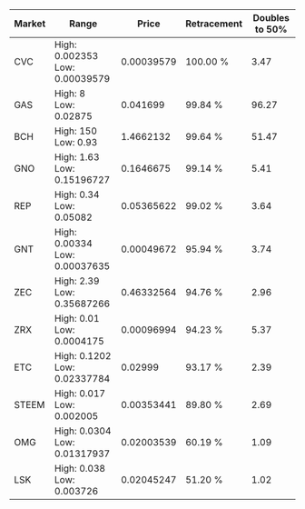 | Market | Range | Price| Retracement | Doubles to 50% |
| --- | --- | --- | --- | --- |
| CVC | High: 0.002353<br />Low: 0.00039579 | 0.00039579 | 100.00 % | 3.47 |
| GAS | High: 8<br />Low: 0.02875 | 0.041699 | 99.84 % | 96.27 |
| BCH | High: 150<br />Low: 0.93 | 1.4662132 | 99.64 % | 51.47 |
| GNO | High: 1.63<br />Low: 0.15196727 | 0.1646675 | 99.14 % | 5.41 |
| REP | High: 0.34<br />Low: 0.05082 | 0.05365622 | 99.02 % | 3.64 |
| GNT | High: 0.00334<br />Low: 0.00037635 | 0.00049672 | 95.94 % | 3.74 |
| ZEC | High: 2.39<br />Low: 0.35687266 | 0.46332564 | 94.76 % | 2.96 |
| ZRX | High: 0.01<br />Low: 0.0004175 | 0.00096994 | 94.23 % | 5.37 |
| ETC | High: 0.1202<br />Low: 0.02337784 | 0.02999 | 93.17 % | 2.39 |
| STEEM | High: 0.017<br />Low: 0.002005 | 0.00353441 | 89.80 % | 2.69 |
| OMG | High: 0.0304<br />Low: 0.01317937 | 0.02003539 | 60.19 % | 1.09 |
| LSK | High: 0.038<br />Low: 0.003726 | 0.02045247 | 51.20 % | 1.02 |
